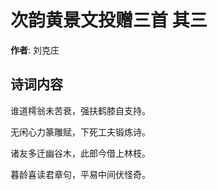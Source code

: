 # 次韵黄景文投赠三首  其三

**作者**: 刘克庄

## 诗词内容

谁道樗翁未苦衰，强扶鹤膝自支持。

无闲心力篆雕赋，下死工夫锻炼诗。

诸友多迁幽谷木，此郎今借上林枝。

暮龄喜读君章句，平易中间伏怪奇。

